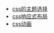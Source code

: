 * [css的主题选择](html&css&js/css/cssTheme.md)
* [css响应式布局](html&css&js/css/mediaCss.md)
* [css动画](html&css&js/css/cssAnimation.md)